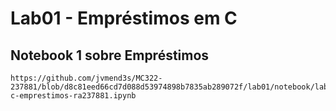 # Lab01 - Empréstimos em C



## Notebook 1 sobre Empréstimos

    https://github.com/jvmend3s/MC322-237881/blob/d8c81eed66cd7d088d53974898b7835ab289072f/lab01/notebook/lab01-c-emprestimos-ra237881.ipynb
